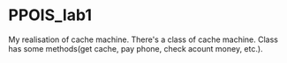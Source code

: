 # PPOIS_lab1
<p>My realisation of cache machine. There's a class of cache machine. Class has some methods(get cache, pay phone, check acount money, etc.).</p>

<img src="https://www.alfisti.by/wp-content/uploads/2017/08/06_ar_montreal_1970-without-spoiler.jpg" alt="">